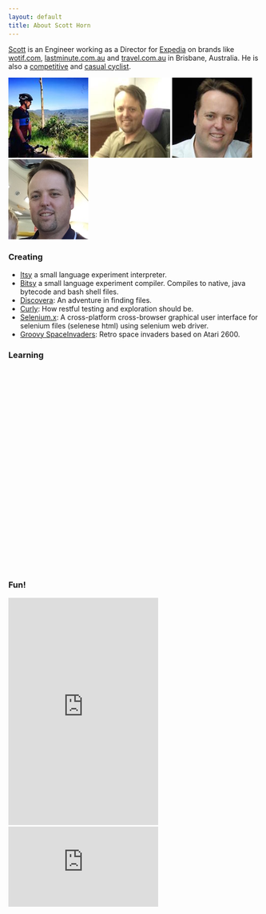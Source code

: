 ```yaml
---
layout: default
title: About Scott Horn
---
```

<style>.header { background-image: url(assets/img/winning.jpeg) }</style>

[Scott](https://au.linkedin.com/in/sjhorn) is an Engineer working as a Director for [Expedia](http://expedia.com) on brands like [wotif.com](http://wotif.com), [lastminute.com.au](http://www.lastminute.com.au) and [travel.com.au](http://www.travel.com.au) in Brisbane, Australia. He is also a [competitive](http://www.strava.com/athletes/1300808) and [casual cyclist](http://www.strava.com/athletes/1300808).

![Scott on Mt Nebo picture](assets/img/nebo.jpeg "Looking out of Mt Nebo")
![Scott on plane to Sydney](assets/img/plane_profile.jpg "On plane to Sydney")
![Scott's profile image](assets/img/profile.jpg "Scott's profile image")
![Scott with Harry](assets/img/shorn3.jpg "Scott with harry")
### Creating

* [Itsy](https://github.com/sjhorn/itsy-lang) a small language experiment interpreter.
* [Bitsy](https://github.com/sjhorn/bitsy-lang) a small language experiment compiler. Compiles to native, java bytecode and bash shell files.
* [Discovera](https://github.com/sjhorn/discovera): An adventure in finding files.
* [Curly](https://github.com/sjhorn/curly): How restful testing and exploration should be.
* [Selenium.x](https://github.com/sjhorn/selenium.x): A cross-platform cross-browser graphical user interface for selenium files (selenese html) using selenium web driver.
* [Groovy SpaceInvaders](https://github.com/sjhorn/SpaceInvaders): Retro space invaders based on Atari 2600.                        

### Learning
<div style="height:400px; overflow:scroll">
<script language="javascript" src="http://pinboard.in//widgets/v1/linkroll/?user=sjhorn&count=30"></script>
</div>

### Fun!

<iframe height='454' width='300' frameborder='0' allowtransparency='true' scrolling='no' src='https://www.strava.com/athletes/1300808/latest-rides/2e8ce33e84e6ca28bbee37f916c6e0b78cbf5064'></iframe>

<iframe height='160' width='300' frameborder='0' allowtransparency='true' scrolling='no' src='http://www.strava.com/athletes/1300808/activity-summary/2e8ce33e84e6ca28bbee37f916c6e0b78cbf5064'></iframe>